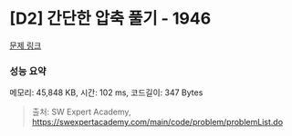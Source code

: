 # [D2] 간단한 압축 풀기 - 1946 

[문제 링크](https://swexpertacademy.com/main/code/problem/problemDetail.do?contestProbId=AV5PmkDKAOMDFAUq) 

### 성능 요약

메모리: 45,848 KB, 시간: 102 ms, 코드길이: 347 Bytes



> 출처: SW Expert Academy, https://swexpertacademy.com/main/code/problem/problemList.do